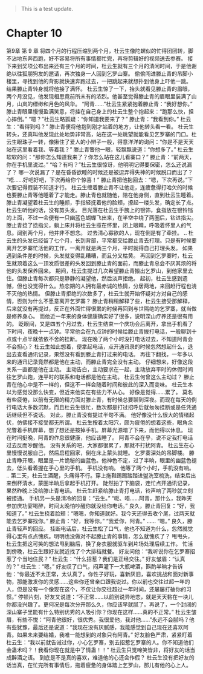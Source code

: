 > This is a test update.
# Chapter 10

第9章 第 9 章
将四个月的行程压缩到两个月，杜云生像陀螺似的忙得团团转，脚不沾地东奔西跑，好不容易将所有事情都忙完，再将剪辑好的视频送去参赛。
接下来到奖项公布出来还有三个月的时间，杜云生就有三个月的清闲时间，于是他谢绝以往狐朋狗友的邀请，再次独身一人回到乞罗山寨。
偷偷闯进滕止青的吊脚小楼里，寻找到他的背影就快速奔跑过去，一把跳起来就想扑到他身上吓他一跳。
结果滕止青转身就将他接了满怀。
杜云生惊了一下，抬头就看见滕止青的眉眼，两个月没见，他发现相思竟前所未有的浓烈。他甚至觉得滕止青的眉眼里装满了山月，山岚的缥缈和月色的风华。
“阿青……”杜云生紧紧抱着滕止青：“我好想你。”
滕止青眼里慢慢盈满笑意，将挂在自己身上的杜云生整个抱起来：“跑那么快，担心摔倒。”
“嗯？”杜云生略狐疑：“你知道我要来了？”
滕止青：“我看到你。”
杜云生：“看得到吗？”
滕止青便将他抱到刚才站着的地方，让他转头看一看。
杜云生转头，还真叫他发现此处地势非常高，站在这一处眺望就能看见乞罗寨的门口。杜云生眼珠子一转，像揪住了爱人的小辫子一般，得意洋洋的询问：“你是不是天天站在这里看着我、等着我？”
滕止青瞥他一眼，轻飘飘说道：“你想多了。”
杜云生软软的问：“那你怎么知道我来了？你怎么站在这儿看寨口？”
滕止青：“前两天，你在手机里说过。”
“哈？有吗？”杜云生很惊讶，他明明记得要保密，怎么还说漏了？
哪一次说漏了？是在昏昏欲睡的时候还是被逗弄得失神的时候脱口而出了？
“唔……好吧好吧，下次再给你个惊喜！”
滕止青把他抱回去：“嗯，下次再说。”下次要记得假装不知道才行。
杜云生缠着滕止青不让他走，连疲惫得打哈欠的时候也要滕止青等他睡着了才能走。滕止青也就随他，陪在他身侧，直到杜云生睡着。
滕止青凝望着杜云生的睡颜，手指轻抚着他的脸颊，撩起一缕头发，确定长了点。杜云生听他的话，没有剪头发。
目光落在杜云生手腕上的银饰，食指放在银铃铛的上面，不过一会便有一只幽蓝色蝴蝶飞出来，在半空中绕了两圈后，钻进指尖。
滕止青捻了捻指尖，躺上床并将杜云生揽在怀里，闭上眼睛，呼吸着怀里人的气息。阔别两个月，他并非不想念。
过去清心寡欲的人，现在倒是有了牵挂。
..
杜云生的头发已经留了七个月，长到背部，平常都交给滕止青去打理。只是有时候要离开乞罗寨忙活他的工作，一离开就是两三个月，平时就得自己打理头发。
如果遇到条件差的时候，头发就变得乱糟糟，而且分叉枯黄。
再回到乞罗寨时，杜云生就顶着这么一顶发质很差的头发回到滕止青的面前，而滕止青总会不厌其烦的将他的头发保养回来。
期间，杜云生提过几次希望滕止青搬出乞罗山，到他家里去住。但滕止青每次都只是静静的凝望他，然后淡声拒绝。
起初，杜云生感到遗憾，但也没觉得什么。热恋期的人拥有最赤诚的热情，分居两地，来回赶行程也浇不灭他的热情。
但滕止青拒绝的次数多了，杜云生就开始怀疑对方对自己的感情，否则为什么不愿意离开乞罗寨？
滕止青稍稍解释了些，杜云生接受那解释，后来就没有再提过，反正在外面忙得很累的时候再回到与世隔绝的乞罗寨，就当做是修养身心。
而他近一年来的身体健康确实好了很多，说明深山疗养还是很有用的。
眨眼间，又是四五个月过去，杜云生结束一个庆功会后离开，拿出手机看了下时间，夜晚十一点钟。平常他会在九点钟的时候给滕止青拨打电话，一般聊到十点或十点半就依依不舍的挂断。
现在晚了两个小时没打电话过去，不知道阿青会不会担心？
杜云生如此想着，便拿起电话，点开通讯录的时候忽然想起什么，退出去查看通讯记录，果然没有看到滕止青打过来的电话。
再往下翻找，一年多以来的通讯记录竟然都是他在主动，而滕止青完全没有主动。
仔细想来，好像这段关系一直都是他在主动。
主动告白，主动要求在一起，主动放弃平时的休假时间往乞罗山跑，连平时的联系和电话都是他在主动。
杜云生何曾这么主动过？
滕止青在他心中是不一样的，但这不一样会随着时间和彼此的深入而变味。
杜云生本以为感觉没那么快变，但近来他实在有些力不从心。
好像是觉得……累了。
莫名有些疲倦，以前有无限的精力面对滕止青，有时候总要聊到深夜。而现在每天的例行电话大多数沉默，而且杜云生很忙，数次都是打过招呼后就匆匆挂断或是任凭通话继续但不说话。
对此，滕止青没有提过半句不满。
他好像没什么很大的情绪起伏，仿佛接不接受都无所谓。
杜云生按着太阳穴，颇为疲倦的想着这些，眼角余光瞥着手机屏幕，想了想还是按掉手机。屏幕光源暗了下来，而他得以休息。
现在时间挺晚，阿青的作息很健康，他应该睡了。
阿青不会在乎，说不定我打电话过去反而吵醒他。
没有关系的吧，大家都很累了，那就不打扰阿青。
杜云生在心里慢慢说服自己，然后启程回家，倒在床上蒙头就睡。
乞罗寨深处的吊脚楼。
滕止青睁开眼，眼里是一片诡秘的幽蓝色。他神色不定，过了半晌，眼里的幽蓝色褪去，低头看着握在手心里的手机。
手机没有响。
他等了两个小时，手机没有响。
..
第二天，杜云生酒醒，头痛得不行。穿上拖鞋踢踢踏踏进盥洗室梳洗，结束后出来倒杯清水，蒙圈半晌后拿起手机打开。
陡然拍了下脑袋，连忙点开通讯记录，果然昨晚上没给滕止青电话。
杜云生赶紧给滕止青打电话，铃声响了两秒就立刻被接通。
手机另一头是清冷的回复：“云生。”
“呃、唔……阿青，那什么，我昨天参加庆功宴喝醉，时间太晚怕吵醒你就没给你电话。”
良久，滕止青回复：“好，我知道了。”
杜云生挠着脸颊：“嗯嗯，你知道就好。我今天还得去收个尾，过两天就能去乞罗寨找你。”
滕止青：“好，我等你。”
“我爱你，阿青。”
……
“嗯。”
良久，滕止青轻声的回应。
挂断电话后，杜云生松了口气，他也不知道为什么，忽然就觉得心里有点点愧疚。明明也没做对不起滕止青的事情，怎么就愧疚了？
甩甩头，杜云生把这可笑的想法甩到脑后，换了身衣服就驱车到片场处理后续工作。
忙活到傍晚，杜云生跟好友就近找了个大排档就餐。
好友问他：“我听说你在乞罗寨招惹了个当地住民？”
杜云生：“什么招惹？我们是正经交往。”
好友皱眉：“认真的？”
杜云生：“嗯。”
好友叹了口气，闷声灌下一大瓶啤酒，斟酌半晌才告诉他：“你最近不太正常，太认真了。你性子好玩，喜新厌旧，喜欢挑战和面对新事物，那能激发你的灵感……这些你还曾亲口跟我说过。你以前也交往过超一年的人，但是没有一个像现在这个，不仅让你交往超过一年时间，还屡屡打破你的习惯。”
停顿片刻，好友又说道：“不正常……以前别说异地恋，就是天天黏在一块儿你都没兴趣了。更何况是每次分开那么久，你应该早就腻了。再说了，一个封闭的深山寨子里能有什么特别优秀的人吸引你？你现在这样……真的不正常。”
杜云生皱眉，有些不悦：“阿青他很好，很优秀。我很爱他，我对他……”永远不会腻吗？他有些犹豫，最后还是说道：“我现在没有厌腻感，我能感觉到自己现在还喜欢阿青。如果未来要结婚，我唯一能想到的对象只有阿青。”
好友脸色严肃，紧紧盯着杜云生：“我以前就告诫过你，小心乞罗寨，别去招惹乞罗寨的人。你不知道他们会蛊术吗？！我看你现在就是中了情蛊！！”
杜云生只觉啼笑皆非，将好友的话当成醉酒之语。
到底是不是真的喜欢，难道他的心还会作假？
杜云生没有把好友的话当真，在忙完所有事情后，拖着疲惫的身体踏上乞罗山，那儿有他的心上人。

